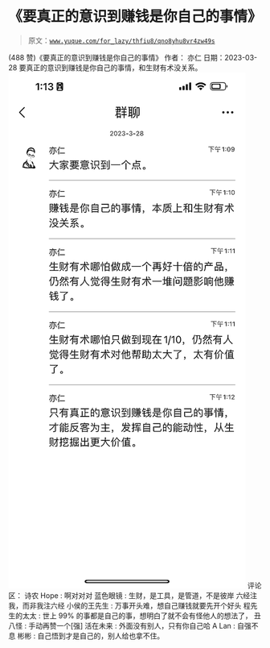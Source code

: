 # 《要真正的意识到赚钱是你自己的事情》

> 原文：[`www.yuque.com/for_lazy/thfiu8/qno8yhu8vr4zw49s`](https://www.yuque.com/for_lazy/thfiu8/qno8yhu8vr4zw49s)

<ne-h2 id="880fed69" data-lake-id="880fed69"><ne-heading-ext><ne-heading-anchor></ne-heading-anchor><ne-heading-fold></ne-heading-fold></ne-heading-ext><ne-heading-content><ne-text id="u71fb106a">(488 赞)《要真正的意识到赚钱是你自己的事情》</ne-text></ne-heading-content></ne-h2> <ne-p id="u4b34c6d3" data-lake-id="u4b34c6d3"><ne-text id="uf6e31567">作者： 亦仁</ne-text></ne-p> <ne-p id="uc146e19d" data-lake-id="uc146e19d"><ne-text id="u88a1cc06">日期：2023-03-28</ne-text></ne-p> <ne-p id="udc252824" data-lake-id="udc252824"><ne-text id="u9bcce4d1">要真正的意识到赚钱是你自己的事情，和生财有术没关系。</ne-text><ne-card data-card-name="image" data-card-type="inline" id="QfSAa" data-event-boundary="card">![](img/b2fc8966592aac9a43be64965655b188.png)</ne-card></ne-p> <ne-hole id="ue37742ef" data-lake-id="ue37742ef"><ne-card data-card-name="hr" data-card-type="block" id="rTWYh" data-event-boundary="card"><ne-p id="u458ceee3" data-lake-id="u458ceee3"><ne-text id="uc29c9cbd">评论区：</ne-text></ne-p> <ne-p id="ubdc106e8" data-lake-id="ubdc106e8"><ne-text id="ua163de78">诗农 Hope : 啊对对对</ne-text> <ne-text id="uf60c144b">蓝色眼镜 : 生财，是工具，是管道，不是彼岸</ne-text> <ne-text id="uecccec63">六经注我，而非我注六经</ne-text> <ne-text id="uad2ee668">小侯的王先生 : 万事开头难，想自己赚钱就要先开个好头</ne-text> <ne-text id="uedb7e79b">程先生的太太 : 世上 99% 的事都是自己的事，想明白了就不会有怪他人的想法了，</ne-text> <ne-text id="uffcd440c">丑八怪 : 手动再赞一个[强]</ne-text> <ne-text id="u2b357406">活在未来 : 外面没有别人，只有你自己哈</ne-text> <ne-text id="u1543a353">A Lan : 自强不息</ne-text> <ne-text id="u3e0e7fd7">彬彬 : 自己悟到才是自己的，别人给也拿不住。</ne-text></ne-p></ne-card></ne-hole>